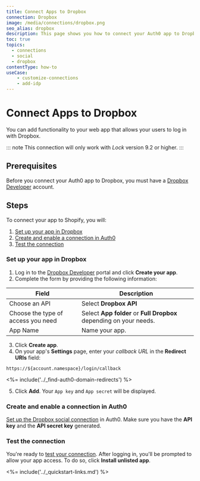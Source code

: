 ```yaml
---
title: Connect Apps to Dropbox
connection: Dropbox
image: /media/connections/dropbox.png
seo_alias: dropbox
description: This page shows you how to connect your Auth0 app to Dropbox. You will need to generate keys, copy these into your Auth0 settings, and enable the connection.
toc: true
topics:
  - connections
  - social
  - dropbox
contentType: how-to
useCase:
    - customize-connections
    - add-idp
---
```


# Connect Apps to Dropbox

You can add functionality to your web app that allows your users to log in with Dropbox. 

::: note
This connection will only work with <dfn data-key="lock">Lock</dfn> version 9.2 or higher.
:::

## Prerequisites

Before you connect your Auth0 app to Dropbox, you must have a [Dropbox Developer](https://www.dropbox.com/developers) account.

## Steps

To connect your app to Shopify, you will:

1. [Set up your app in Dropbox](#set-up-your-app-in-dropbox)
2. [Create and enable a connection in Auth0](#create-and-enable-a-connection-in-auth0)
3. [Test the connection](#test-the-connection)

### Set up your app in Dropbox

1. Log in to the [Dropbox Developer](https://www.dropbox.com/developers) portal and click **Create your app**.
2. Complete the form by providing the following information:

| Field | Description
--------|------------
Choose an API | Select **Dropbox API**
Choose the type of access you need | Select **App folder** or **Full Dropbox** depending on your needs.
App Name | Name your app.

3. Click **Create app**.
4. On your app's **Settings** page, enter your <dfn data-key="callback">callback URL</dfn> in the **Redirect URIs** field:

`https://${account.namespace}/login/callback`

<%= include('../_find-auth0-domain-redirects') %>

5. Click **Add**. Your `App key` and `App secret` will be displayed. 

### Create and enable a connection in Auth0

[Set up the Dropbox social connection](/dashboard/guides/connections/set-up-connections-social) in Auth0. Make sure you have the **API key** and the **API secret key** generated.

### Test the connection

You're ready to [test your connection](/dashboard/guides/connections/test-connections-social). After logging in, you'll be prompted to allow your app access. To do so, click **Install unlisted app**.

<%= include('../_quickstart-links.md') %>